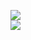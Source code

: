 [![](https://img.shields.io/badge/Made%20With-Github%20Spray-lightgrey.svg?style=for-the-badge&logo=github)](https://github.com/Annihil/github-spray#18774)  
[![](https://i.imgur.com/2DrTn0Z.gif)](https://github.com/Annihil/github-spray)